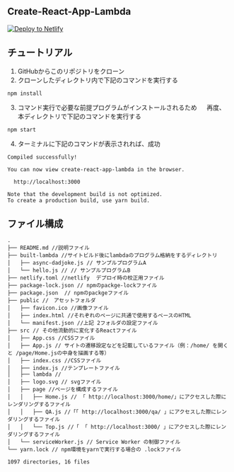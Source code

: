 ## Create-React-App-Lambda

[![Deploy to Netlify](https://www.netlify.com/img/deploy/button.svg?utm_source=github&utm_medium=swyx-CRAL&utm_campaign=devex)](https://app.netlify.com/start/deploy?repository=https://github.com/netlify/create-react-app-lambda&utm_source=github&utm_medium=swyx-CRAL&utm_campaign=devex)

## チュートリアル

1. GitHubからこのリポジトリをクローン
2. クローンしたディレクトリ内で下記のコマンドを実行する

```
npm install
```

3. コマンド実行で必要な前提プログラムがインストールされるため
　 再度、本ディレクトリで下記のコマンドを実行する

```
npm start
```

4. ターミナルに下記のコマンドが表示されれば、成功
```
Compiled successfully!

You can now view create-react-app-lambda in the browser.

  http://localhost:3000

Note that the development build is not optimized.
To create a production build, use yarn build.
```

## ファイル構成

```shell
.
├── README.md //説明ファイル
├── built-lambda //サイトビルド後にlambdaのプログラム格納をするディレクトリ
│   ├── async-dadjoke.js // サンプルプログラムA
│   └── hello.js // // サンプルプログラムB
├── netlify.toml //netlify  デプロイ時の校正用ファイル
├── package-lock.json // npmのpackge-lockファイル
├── package.json  // npmのpackgeファイル
├── public //　アセットフォルダ
│   ├── favicon.ico //画像ファイル
│   ├── index.html //それぞれのページに共通で使用するベースのHTML
│   └── manifest.json //上記 2フォルダの設定ファイル
├── src // その他流動的に変化するReactファイル
│   ├── App.css //CSSファイル
│   ├── App.js // サイトの遷移設定などを記載しているファイル（例：/home/ を開くと /page/Home.jsの中身を描画する等）
│   ├── index.css //CSSファイル
│   ├── index.js //テンプレートファイル
│   ├── lambda //
│   ├── logo.svg // svgファイル
│   ├── page //ページを構成するファイル
│   │   ├── Home.js // 「 http://localhost:3000/home/」にアクセスした際にレンダリングするファイル
│   │   ├── QA.js //「「 http://localhost:3000/qa/ 」にアクセスした際にレンダリングするファイル
│   │   └── Top.js //「 「 http://localhost:3000/ 」にアクセスした際にレンダリングするファイル
│   └── serviceWorker.js // Service Worker の制御ファイル
└── yarn.lock // npm環境をyarnで実行する場合の .lockファイル

1097 directories, 16 files

```